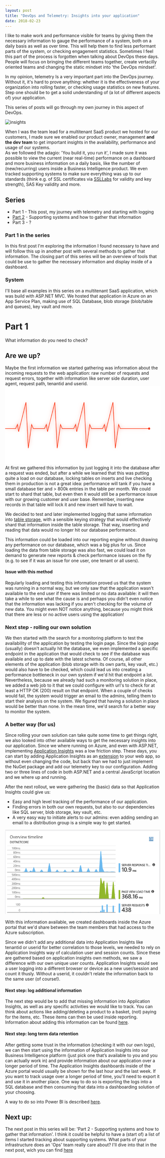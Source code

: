 ```yaml
---
layout: post
title: "DevOps and Telemetry: Insights into your application"
date: 2018-02-23
---
```


I like to make work and performance visible for teams by giving them the necessary information to gauge the performance of a system, both on a daily basis as well as over time. This will help them to find less performant parts of the system, or checking engagement statistics. Sometimes I feel this part of the process is forgotten when talking about DevOps these days. People will focus on bringing the different teams together, create vertacilly oriented teams and changing the static mindset into 'the DevOps mindset'.  

In my opinion, telemetry Is a very important part into the DevOps journey. Without it, it's hard to prove anything: whether it is the effectiveness of your organization into rolling faster, or checking usage statistics on new features. Step one should be to get a solid understanding of (a lot of different aspects of) your application. 

This series of posts will go through my own journey in this aspect of DevOps. 

![insights](/images/20180314_02.jpeg)

When I was the team lead for a multitenant SaaS product we hosted for our customers, I made sure we enabled our product owner, management **and the dev team** to get important insights in the availability, performance and usage of our systems.  
As we followed the adagio: 'You build it, you run it', I made sure it was possible to view the current (near real-time) performance on a dashboard and more business information on a daily basis, like the number of (new/recurring) users inside a Business Intelligence product. We even tracked supporting systems to make sure everything was up to our standards (think e.g. of SSL certificates via [SSLLabs](https://www.ssllabs.com/) for validity and key strength), SAS Key validity and more.


## Series
* Part 1 - This post, my journey with telemetry and starting with logging
* [Part 2](2018-03-29-DevOps-and-Telemetry-Insights-supporting-systems) - Supporting systems and how to gather that information
* Part 3 - ?

### Part 1 in the series
In this first post I'm exploring the information I found necessary to have and will follow this up in another post with several methods to gather that information. The closing part of this series will be an overview of tools that could be use to gather the necessary information and display inside of a dashboard.

### System
I'll base all examples in this series on a multitenant SaaS application, which was build with ASP.NET MVC. We hosted that application in Azure on an App Service Plan, making use of SQL Database, blob storage (blob/table and queues), key vault and more. 

# Part 1
What information do you need to check?	

## Are we up?
Maybe the first information we started gathering was information about the incoming requests to the web application: raw number of requests and request errors, together with information like server side duration, user agent, request path, tenantid and userid. 
![health](/images/20180314_health.png)  
At first we gathered this information by just logging it into the database after a request was ended, but after a while we learned that this was putting quite a load on our database, locking tables on inserts and live checking them in production is not a great idea: performance will tank if you have a small database tier and > 800k entries in the table per month. We could start to shard that table, but even then it would still be a performance issue with our growing customer and user base. Remember, inserting new records in that table will lock it and new insert will have to wait. 

We decided to test and later implemented logging that same information into [table storage](https://azure.microsoft.com/en-us/services/storage/tables/), with a sensible keying strategy that would effectively shard that information inside the table storage. That way, inserting and reading that data would no longer hit our database performance.

This information could be loaded into our reporting engine without drawing any performance on our database, which was a big plus for us. Since loading the data from table storage was also fast, we could load it on demand to generate new reports & check performance issues on the fly (e.g. to see if it was an issue for one user, one tenant or all users). 

#### Issue with this method
Regularly loading and testing this information proved us that the system was running in a normal way, but we only saw that the application wasn't available to the end user if there was limited or no data available: it will then take a while to see what the cause is and perhaps you didn't even notice that the information was lacking if you aren't checking for the volume of new data. You might even NOT notice anything, because you might think that there are less or no active users using the application!

### Next step - rolling our own solution
We then started with the search for a monitoring platform to test the availability of the application by testing the login page. Since the login page (usually) doesn't actually hit the database, we even implemented a specific endpoint in the application that would check to see if the database was available and up to date with the latest schema. Of course, all other elements of the application (blob storage with its own parts, key vault, etc.) would also have to be checked, which could lead us into creating a performance bottleneck in our own system if we'd hit that endpoint a lot. Nevertheless, because we already had  such a monitoring solution in place, we added a web job to it that we could configure with url's to check for at least a HTTP OK (200) result on that endpoint. When a couple of checks would fail, the system would trigger an email to the admins, telling them to start their analysis on the system. We figured that having a solution in place would be better than none. In the mean time, we'd search for a better way to monitor the system.

### A better way (for us)
Since rolling your own solution can take quite some time to get things right, we also looked into other available ways to get the necessary insights into our application. Since we where running on Azure, and even with ASP.NET, implementing [Application Insights](https://azure.microsoft.com/en-us/services/application-insights/) was a low friction step. These days, you can start by adding Application Insights as an [extension](https://azure.microsoft.com/en-us/blog/azure-web-sites-extensions/) to your web app, so without even changing the code, but back than we had to just implement the NuGet package and add our telemetry key to our configuration. Adding two or three lines of code in both ASP.NET and a central JavaScript location and we where up and running.

After the next rollout, we were gathering the (basic) data so that Application Insights could give us:
* Easy and high level tracking of the performance of our application.
* Finding errors in both our own requests, but also to our dependencies like SQL server, blob storage, key vault, etc.
* A very easy way to initiate alerts to our admins: even adding sending an email to a distribution group is a simple way to get started.


![insights](/images/20180314_03.png)

With this information available, we created dashboards inside the Azure portal that we'd share between the team members that had access to the Azure subscription.

Since we didn't add any additional data into Application Insights like tenantid or userid for better correlation to those levels, we needed to rely on Application Insights way of calculation user and session counts. Since these are gathered based on application insights own methods, we saw a difference with our own unique user counts. Application Insights would see a user logging into a different browser or device as a new user/session and count it thusly. Without a userid, it couldn't relate the information back to the same user (of course!). 

#### Next step: log additional information
The next step would be to add that missing information into Application Insights, as well as any specific activities we would like to track. You can think about actions like adding/deleting a product to a basket, (not) paying for the items, etc. These items can then be used inside reporting.
Information about adding this information can be found [here](https://docs.microsoft.com/en-us/azure/application-insights/app-insights-api-custom-events-metrics).

#### Next step: long term data retention
After getting some trust in the information (checking it with our own logs), we can then start using the information of Application Insights into our Business Intelligence platform (just pick one that’s available to you and you can actually work in) and provide information about our application over a longer period of time. The Application Insights dashboards inside of the Azure portal would usually be shown for the last hour and the last week. If you want to track usage over a longer period of time, you'll need to export it and use it in another place.  One way to do so is exporting the logs into a SQL database and then consuming that data into a dashboarding solution of your choosing.  

A way to do so into Power BI is described [here](https://www.patrickvankleef.com/2017/12/04/use-power-bi-to-build-interactive-visualizations-based-on-application-insights-telemetry-data/).


## Next up:
The next post in this series will be: 'Part 2 - Supporting systems and how to gather that information'. I think it could be helpful to have a (start of) a list of items I started tracking about supporting systems. What parts of your infrastructure does an 'Ops' team really care about? I'll dive into that in the next post, wich you can find [here](2018-03-29-DevOps-and-Telemetry-Insights-supporting-systems)